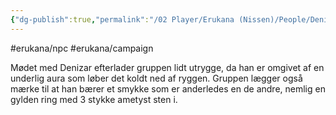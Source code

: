 ```yaml
---
{"dg-publish":true,"permalink":"/02 Player/Erukana (Nissen)/People/Denizar Volmar/"}
---
```


#erukana/npc #erukana/campaign 

Mødet med Denizar efterlader gruppen lidt utrygge, da han er omgivet af en underlig aura som løber det koldt ned af ryggen. Gruppen lægger også mærke til at han bærer et smykke som er anderledes en de andre, nemlig en gylden ring med 3 stykke ametyst sten i.